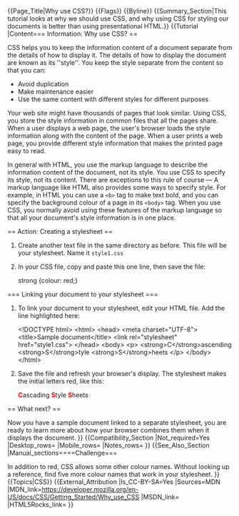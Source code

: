 {{Page_Title|Why use CSS?}}
{{Flags}}
{{Byline}}
{{Summary_Section|This tutorial looks at why we should use CSS, and why using CSS for styling our documents is better than using presentational HTML.}}
{{Tutorial
|Content=== Information: Why use CSS? ==
 
CSS helps you to keep the information content of a document separate from the details of how to display it. The details of how to display the document are known as its ''style''. You keep the style separate from the content so that you can:

* Avoid duplication
* Make maintenance easier
* Use the same content with different styles for different purposes
  
Your web site might have thousands of pages that look similar. Using CSS, you store the style information in common files that all the pages share. When a user displays a web page, the user's browser loads the style information along with the content of the page. When a user prints a web page, you provide different style information that makes the printed page easy to read.

In general with HTML, you use the markup language to describe the information content of the document, not its style. You use CSS to specify its style, not its content. There are exceptions to this rule of course — A markup language like HTML also provides some ways to specify style. For example, in HTML you can use a <code>&lt;b&gt;</code> tag to make text bold, and you can specify the background colour of a page in its <code>&lt;body&gt;</code> tag. When you use CSS, you normally avoid using these features of the markup language so that all your document's style information is in one place.

== Action: Creating a stylesheet ==

<ol> 
<li><p>Create another text file in the same directory as before. This file will be your stylesheet. Name it <code>style1.css</code></p></li>
<li><p>In your CSS file, copy and paste this one line, then save the file:</p>

<syntaxhighlight lang="css">strong {colour: red;}</syntaxhighlight>
</li>
</ol>
 
=== Linking your document to your stylesheet ===

<ol> 
<li><p>To link your document to your stylesheet, edit your HTML file. Add the line highlighted here:</p>

<syntaxhighlight lang="html5">&lt;!DOCTYPE html&gt;
 &lt;html&gt;
   &lt;head&gt;
   &lt;meta charset="UTF-8"&gt;
   &lt;title&gt;Sample document&lt;/title&gt;
   &lt;link rel="stylesheet" href="style1.css"&gt;
   &lt;/head&gt;
   &lt;body&gt;
     &lt;p&gt;
       &lt;strong&gt;C&lt;/strong&gt;ascending
       &lt;strong&gt;S&lt;/strong&gt;tyle
       &lt;strong&gt;S&lt;/strong&gt;heets
     &lt;/p&gt;
   &lt;/body&gt;
 &lt;/html&gt;</syntaxhighlight></li>
 
<li><p>Save the file and refresh your browser's display. The stylesheet makes the initial letters red, like this:</p>

<p><b style="color:red;">C</b>ascading <b style="color:red;">S</b>tyle <b style="color:red;">S</b>heets</p>
</li>
</ol>

== What next? ==
 
Now you have a sample document linked to a separate stylesheet, you are ready to learn more about how your browser combines them when it displays the document.
}}
{{Compatibility_Section
|Not_required=Yes
|Desktop_rows=
|Mobile_rows=
|Notes_rows=
}}
{{See_Also_Section
|Manual_sections====Challenge===
 
In addition to red, CSS allows some other colour names. Without looking up a reference, find five more colour names that work in your stylesheet.
}}
{{Topics|CSS}}
{{External_Attribution
|Is_CC-BY-SA=Yes
|Sources=MDN
|MDN_link=https://developer.mozilla.org/en-US/docs/CSS/Getting_Started/Why_use_CSS
|MSDN_link=
|HTML5Rocks_link=
}}